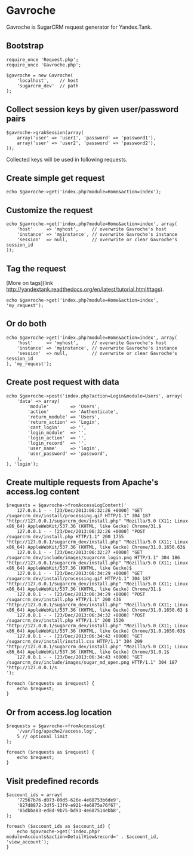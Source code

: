 Gavroche
========

Gavroche is SugarCRM request generator for Yandex.Tank.


Bootstrap
---------

	require_once 'Request.php';
	require_once 'Gavroche.php';

	$gavroche = new Gavroche(
		'localhost',    // host
		'sugarcrm_dev'  // path
	);


Collect session keys by given user/password pairs
-------------------------------------------------

	$gavroche->grabSession(array(
		array('user' => 'user1', 'password' => 'password1'),
		array('user' => 'user2', 'password' => 'password2'),
	));

Collected keys will be used in following requests.


Create simple get request
-------------------------

	echo $gavroche->get('index.php?module=Home&action=index');

Customize the request
---------------------

	echo $gavroche->get('index.php?module=Home&action=index', array(
		'host'     => 'myhost',     // overwrite Gavroche's host
		'instance' => 'myinstance', // overwrite Gavroche's instance
		'session'  => null,         // overwrite or clear Gavroche's session_id
	));


Tag the request
---------------

[More on tags](link http://yandextank.readthedocs.org/en/latest/tutorial.html#tags).

	echo $gavroche->get('index.php?module=Home&action=index', 'my_request');

Or do both
----------

	echo $gavroche->get('index.php?module=Home&action=index', array(
		'host'     => 'myhost',     // overwrite Gavroche's host
		'instance' => 'myinstance', // overwrite Gavroche's instance
		'session'  => null,         // overwrite or clear Gavroche's session_id
	), 'my_request');

Create post request with data
-----------------------------

	echo $gavroche->post('index.php?action=Login&module=Users', array(
		'data' => array(
			'module'        => 'Users',
			'action'        => 'Authenticate',
			'return_module' => 'Users',
			'return_action' => 'Login',
			'cant_login'    => '',
			'login_module'  => '',
			'login_action'  => '',
			'login_record'  => '',
			'user_name'     => 'login',
			'user_password' => 'password',
		),
	), 'login');

Create multiple requests from Apache's access.log content
---------------------------------------------------------

	$requests = $gavroche->fromAccessLogContent('
		127.0.0.1 - - [23/Dec/2013:06:32:26 +0000] "GET /sugarcrm_dev/install/processing.gif HTTP/1.1" 304 187 "http://127.0.0.1/sugarcrm_dev/install.php" "Mozilla/5.0 (X11; Linux x86_64) AppleWebKit/537.36 (KHTML, like Gecko) Chrome/31.$
		127.0.0.1 - - [23/Dec/2013:06:32:26 +0000] "POST /sugarcrm_dev/install.php HTTP/1.1" 200 1755 "http://127.0.0.1/sugarcrm_dev/install.php" "Mozilla/5.0 (X11; Linux x86_64) AppleWebKit/537.36 (KHTML, like Gecko) Chrome/31.0.1650.63$
		127.0.0.1 - - [23/Dec/2013:06:32:27 +0000] "GET /sugarcrm_dev/include/images/sugarcrm_login.png HTTP/1.1" 304 186 "http://127.0.0.1/sugarcrm_dev/install.php" "Mozilla/5.0 (X11; Linux x86_64) AppleWebKit/537.36 (KHTML, like Gecko)$
		127.0.0.1 - - [23/Dec/2013:06:34:29 +0000] "GET /sugarcrm_dev/install/processing.gif HTTP/1.1" 304 187 "http://127.0.0.1/sugarcrm_dev/install.php" "Mozilla/5.0 (X11; Linux x86_64) AppleWebKit/537.36 (KHTML, like Gecko) Chrome/31.$
		127.0.0.1 - - [23/Dec/2013:06:34:29 +0000] "POST /sugarcrm_dev/install.php HTTP/1.1" 200 436 "http://127.0.0.1/sugarcrm_dev/install.php" "Mozilla/5.0 (X11; Linux x86_64) AppleWebKit/537.36 (KHTML, like Gecko) Chrome/31.0.1650.63 $
		127.0.0.1 - - [23/Dec/2013:06:34:32 +0000] "POST /sugarcrm_dev/install.php HTTP/1.1" 200 1520 "http://127.0.0.1/sugarcrm_dev/install.php" "Mozilla/5.0 (X11; Linux x86_64) AppleWebKit/537.36 (KHTML, like Gecko) Chrome/31.0.1650.63$
		127.0.0.1 - - [23/Dec/2013:06:34:42 +0000] "GET /sugarcrm_dev/install/install.css HTTP/1.1" 304 209 "http://127.0.0.1/sugarcrm_dev/install.php" "Mozilla/5.0 (X11; Linux x86_64) AppleWebKit/537.36 (KHTML, like Gecko) Chrome/31.0.1$
		127.0.0.1 - - [23/Dec/2013:06:34:43 +0000] "GET /sugarcrm_dev/include/images/sugar_md_open.png HTTP/1.1" 304 187 "http://127.0.0.1/s
	');

	foreach ($requests as $request) {
		echo $request;
	}

Or from access.log location
---------------------------

	$requests = $gavroche->fromAccessLog(
		'/var/log/apache2/access.log',
		5 // optional limit
	);

	foreach ($requests as $request) {
		echo $request;
	}

Visit predefined records
------------------------

	$account_ids = array(
		'72567b76-d073-09d5-626e-4e68753b6de9',
		'827d8872-3df5-13f9-e921-4e6875a76f67',
		'85dbba83-ed8d-9b75-bd93-4e687514ebb8',
	);

	foreach ($account_ids as $account_id) {
		echo $gavroche->get('index.php?module=Accounts&action=DetailView&record=' . $account_id, 'view_account');
	}
